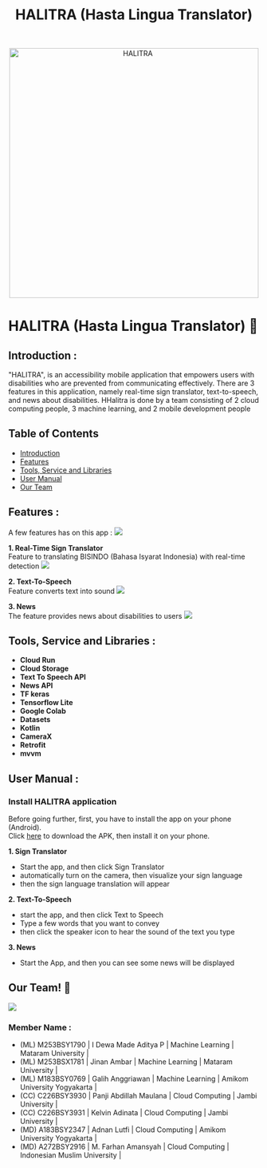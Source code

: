 <h1 align="center"> HALITRA (Hasta Lingua Translator) </h1> <br>
<p align="center">
  <a href="https://github.com/CH2-PS248/CH2-PS248/assets/152416965/964dd865-e3f6-4131-a372-c761a07239a0">
    <img alt="HALITRA" title="HALITRA" src="https://github.com/CH2-PS248/CH2-PS248/assets/152416965/964dd865-e3f6-4131-a372-c761a07239a0" width="500">
  </a>
</p>

# HALITRA (Hasta Lingua Translator) 👋

## <a name="introduction"></a> Introduction :
"HALITRA", is an accessibility mobile application that empowers users with disabilities who are prevented from communicating effectively. There are 3 features in this application, namely real-time sign translator, text-to-speech, and news about disabilities. HHalitra is done by a team consisting of 2 cloud computing people, 3 machine learning, and 2 mobile development people

## Table of Contents

- [Introduction](#introduction)
- [Features](#features)
- [Tools, Service and Libraries](#libraries)
- [User Manual](#user-manual)
- [Our Team](#team)

## <a name="features"></a> Features :
A few features has on this app :
<img src="https://github.com/CH2-PS248/CH2-PS248/assets/152416965/e178098f-7410-4626-b811-f9c34fc6d6f7">

**1. Real-Time Sign Translator** </br>
Feature to translating BISINDO (Bahasa Isyarat Indonesia) with real-time detection
<img src="https://github.com/CH2-PS248/CH2-PS248/assets/152416965/c16e2e5f-c8ef-44fd-a51b-6c4c2423316d">
  
**2. Text-To-Speech** </br>
Feature converts text into sound
<img src="https://github.com/CH2-PS248/CH2-PS248/assets/152416965/2e642346-8119-431d-9a30-326e5932f897">

  
**3. News** </br>
The feature provides news about disabilities to users 
<img src="https://github.com/CH2-PS248/CH2-PS248/assets/152416965/e5b21f35-3195-4bb8-adb0-0f9dea3286bd">


## <a name="libraries"></a> Tools, Service and Libraries :
  - <b>Cloud Run</b>
  - <b>Cloud Storage</b>
  - <b>Text To Speech API</b>
  - <b>News API</b>
  - <b>TF keras</b>
  - <b>Tensorflow Lite</b>
  - <b>Google Colab</b>
  - <b>Datasets</b>
  - <b>Kotlin</b>
  - <b>CameraX</b>
  - <b>Retrofit</b>
  - <b>mvvm</b>

## <a name="user-manual"></a> User Manual :

### Install HALITRA application
Before going further, first, you have to install the app on your phone (Android). <br />
Click [here](https://drive.google.com/file/d/1dyaXPNRx5msiKtOiURt2x7PRtP2GaYLy/view?usp=sharing) to download the APK, then install it on your phone. 

**1. Sign Translator**
- Start the app, and then click Sign Translator
- automatically turn on the camera, then visualize your sign language
- then the sign language translation will appear

**2. Text-To-Speech**
- start the app, and then click Text to Speech
- Type a few words that you want to convey
- then click the speaker icon to hear the sound of the text you type



**3. News**
- Start the App, and then you can see some news will be displayed


## <a name="team"></a> Our Team! 👋

<img src="https://github.com/CH2-PS248/CH2-PS248/assets/152416965/52f4e8dd-0e94-402c-8a49-4feb8c1db2c1)">

### Member Name :

- (ML) M253BSY1790 | I Dewa Made Aditya P | Machine Learning | Mataram University |                             
- (ML) M253BSX1781 | Jinan Ambar | Machine Learning | Mataram University |                             
- (ML) M183BSY0769 | Galih Anggriawan | Machine Learning | Amikom University Yogyakarta |                             
- (CC) C226BSY3930 | Panji Abdillah Maulana | Cloud Computing | Jambi University |                             
- (CC) C226BSY3931 | Kelvin Adinata | Cloud Computing | Jambi University |                             
- (MD) A183BSY2347 | Adnan Lutfi | Cloud Computing | Amikom University Yogyakarta | <br>
- (MD) A272BSY2916 | M. Farhan Amansyah | Cloud Computing | Indonesian Muslim University |
